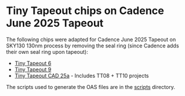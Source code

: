 # Tiny Tapeout chips on Cadence June 2025 Tapeout 

The following chips were adapted for Cadence June 2025 Tapeout on SKY130 130nm process by removing the seal ring (since Cadence adds their own seal ring upon tapeout):

- [Tiny Tapeout 6](oas/tt06_25060007.oas)
- [Tiny Tapeout 9](oas/tt09_25060012.oas)
- [Tiny Tapeout CAD 25a](oas/ttcad25a_25060014.oas) - Includes TT08 + TT10 projects

The scripts used to generate the OAS files are in the [scripts](scripts) directory.
